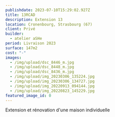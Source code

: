 ```yaml
---
publishdate: 2023-07-10T15:29:02.927Z
title: 13RCAD
description: Extension 13
location: Cronenbourg, Strasbourg (67)
client: Privé
builder:
  - atelier aSHe
period: Livraison 2023
surface: 147m2
cost: "-"
images:
  - /img/upload/dsc_8446_m.jpg
  - /img/upload/dsc_8448_m.jpg
  - /img/upload/dsc_8436_m.jpg
  - /img/upload/img_20230306_135224.jpg
  - /img/upload/img_20230306_134727.jpg
  - /img/upload/img_20220913_094144.jpg
  - /img/upload/img_20220823_145229.jpg
featured_image_id: 0
---
```

Extension et rénovation d'une maison individuelle